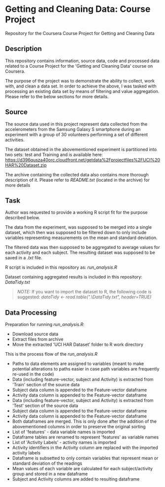 Getting and Cleaning Data: Course Project
=========================================

Repository for the Coursera Course Project for Getting and Cleaning Data


## Description

This repository contains information, source data, code and processed data related to a Course Project for the 'Getting and Cleaning Data' course on Coursera. 

The purpose of the project was to demonstrate the ability to collect, work with, and clean a data set. In order to achieve the above, I was tasked with processing an existing data set by means of filtering and value aggregation. Please refer to the below sections for more details.


## Source

The source data used in this project represent data collected from the accelerometers from the Samsung Galaxy S smartphone during an experiment with a group of 30 volunteers performing a set of different activities.

The dataset obtained in the abovementioned experiment is partitioned into two sets: test and Training and is available here:
<https://d396qusza40orc.cloudfront.net/getdata%2Fprojectfiles%2FUCI%20HAR%20Dataset.zip>

The archive containing the collected data also contains more thorough description of it. Please refer to _README.txt_ (located in the archive) for more details 


## Task 

Author was requested to provide a working R script fit for the purpose described below.

The data from the experiment, was supposed to be merged into a single dataset, which then was supposed to be filtered down to only include variables representing measurements on the mean and standard deviation. 

The filtered data was then supposed to be aggregated to average values for each activity and each subject. The resulting dataset was supposed to be saved in a _.txt_ file.

R script is included in this repository as: _run_analysis.R_

Dataset containing aggregated results is included in this repository: _DataTidy.txt_
>_NOTE:_ If you want to import the dataset to R, the following code is suggested: _dataTidy <- read.table(".\\DataTidy.txt", header=TRUE)_ 



## Data Processing

Preparation for running _run_analysis.R_:

* Download source data
* Extract files from archive
* Move the extracted 'UCI HAR Dataset' folder to R work directory


This is the process flow of the _run_analysis.R_

* Paths to data elements are assigned to variables (meant to make potential alterations to paths easier in case path variables are frequently re-used in the code)
* Data (including feature-vector, subject and Activity) is extracted from 'Train' section of the source data
 * Subject data column is appended to the Feature-vector dataframe
 * Activity data column is appended to the Feature-vector dataframe
* Data (including feature-vector, subject and Activity) is extracted from 'Test' section of the source data
 * Subject data column is appended to the Feature-vector dataframe
 * Activity data column is appended to the Feature-vector dataframe
* Both dataframes are merged. This is only done after the addition of the abovementioned columns in order to preserve the original sorting
* List of 'features' - data variable names is imported
* Dataframe tables are renamed to represent 'features' as variable names
* List of 'Activity Labels' - activity names is imported
* Activity identifiers in the Activity column are replaced with the imported activity labels
* Dataframe is subsetted to only contain variables that represent mean or standard deviation of the readings
* Mean values of each variable are calculated for each subject/activity group and stored in a new dataframe
* Subject and Activity columns are added to resulting dataframe



